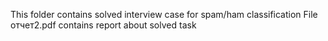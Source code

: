 This folder contains solved interview case for spam/ham classification
File отчет2.pdf contains report about solved task
